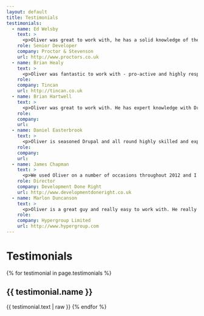 ```yaml
---
layout: default
title: Testimonials
testimonials:
  - name: Ed Welsby
    text: >
      <p>Oliver was great to work with, he has a solid knowledge of the various aspects of web development and never minded helping me out with Linux commands!</p>
    role: Senior Developer
    company: Proctor & Stevenson
    url: http://www.proctors.co.uk
  - name: Brian Healy
    text: >
      <p>Oliver was fantastic to work with - pro-active and highly responsive, he worked well remotely and as part of a project team. His understanding of the project requirement(s) and ability to translate it into working code was essential and he delivered.</p>
    role:
    company: Tincan
    url: http://tincan.co.uk
  - name: Brian Hartwell
    text: >
      <p>Oliver was great to work with. He has expert knowledge with Drupal and delivered exactly what we were looking for on time. He's understanding, friendly and easy to get along with. I would enjoy working with him again in the future.</p>
    role:
    company:
    url:
  - name: Daniel Easterbrook
    text: >
      <p>Oliver is seasoned Drupal and all round highly skilled and experienced web developer. I have worked with Oliver on an important project where he was reliable, prompt and ensured strict client deadline delivery and confidentiality at all times.</p>
    role:
    company:
    url:
  - name: James Chapman
    text: >
      <p>We used Oliver on a number of occasions throughout 2012 and I have to say we've been delighted with his work. His skills working with Drupal are excellent particularly with custom module development and we wouldn't hesitate to recommend him others.</p>
    role: Director
    company: Development Done Right
    url: http://www.developmentdoneright.co.uk
  - name: Marlon Duncanson
    text: >
      <p>Oliver is a great guy and really easy to work with. He really goes the extra mile to make sure the project is done properly. I would recommend him and will not hesitate to use him again in future.</p>
    role:
    company: Hypergroup Limited
    url: http://www.hypergroup.com
---
```

# Testimonials

{% for testimonial in page.testimonials %}
  <h2>{{ testimonial.name }}</h2>
  {{ testimonial.text | raw }}
{% endfor %}